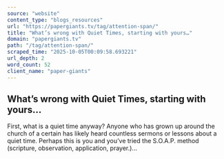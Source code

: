 ```yaml
---
source: "website"
content_type: "blogs_resources"
url: "https://papergiants.tv/tag/attention-span/"
title: "What’s wrong with Quiet Times, starting with yours…"
domain: "papergiants.tv"
path: "/tag/attention-span/"
scraped_time: "2025-10-05T00:09:58.693221"
url_depth: 2
word_count: 52
client_name: "paper-giants"
---
```


## What’s wrong with Quiet Times, starting with yours…

First, what is a quiet time anyway? Anyone who has grown up around the church of a certain has likely heard countless sermons or lessons about a quiet time. Perhaps this is you and you’ve tried the S.O.A.P. method (scripture, observation, application, prayer.)...
